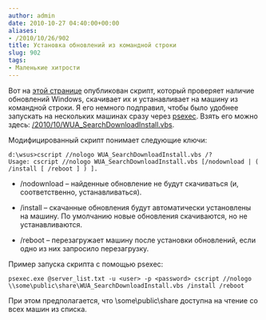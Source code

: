 ```yaml
---
author: admin
date: 2010-10-27 04:40:00+00:00
aliases:
- /2010/10/26/902
title: Установка обновлений из командной строки
slug: 902
tags:
- Маленькие хитрости
---
```


Вот на [этой странице](http://msdn.microsoft.com/en-us/library/aa387102(VS.85).aspx) опубликован скрипт, который проверяет наличие обновлений Windows, скачивает их и устанавливает на машину из командной строки. Я его немного подправил, чтобы было удобнее запускать на нескольких машинах сразу через [psexec](http://technet.microsoft.com/en-us/sysinternals/bb897553.aspx). Взять его можно здесь: [/2010/10/WUA_SearchDownloadInstall.vbs](/2010/10/WUA_SearchDownloadInstall.vbs).

Модифицированный скрипт понимает следующие ключи:

```no-highlight
d:\wsus>cscript //nologo WUA_SearchDownloadInstall.vbs /?
Usage: cscript //nologo WUA_SearchDownloadInstall.vbs [/nodownload | ( /install [ /reboot ] ) ].
```

  * /nodownload – найденные обновление не будут скачиваться (и,  соответственно, устанавливаться).

  * /install – скачанные обновления будут автоматически установлены на машину. По умолчанию новые обновления скачиваются, но не устанавливаются.

  * /reboot – перезагружает машину после установки обновлений, если одно из них запросило перезагрузку.

Пример запуска скрипта с помощью psexec:

```no-highlight
psexec.exe @server_list.txt -u <user> -p <password> cscript //nologo \\some\public\share\WUA_SearchDownloadInstall.vbs /install /reboot
```

При этом предполагается, что \\some\public\share доступна на чтение со всех машин из списка.
